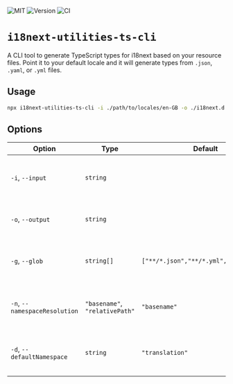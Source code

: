 ![MIT](https://img.shields.io/badge/License-MIT-green?style=flat-square)
![Version](https://img.shields.io/github/package-json/v/rowellx68/i18next-utilities-core?style=flat-square)
![CI](https://img.shields.io/github/actions/workflow/status/rowellx68/i18next-utilities/publish.yml?style=flat-square)

# `i18next-utilities-ts-cli`

A CLI tool to generate TypeScript types for i18next based on your resource files. Point it to your default locale and it will generate types from `.json`, `.yaml`, or `.yml` files.

## Usage

```bash
npx i18next-utilities-ts-cli -i ./path/to/locales/en-GB -o ./i18next.d.ts
```

## Options

| Option                        | Type                           | Default                                | Description                                   |
| ----------------------------- | ------------------------------ | -------------------------------------- | --------------------------------------------- |
| `-i`, `--input`               | `string`                       |                                        | The input directory for the default locale.   |
| `-o`, `--output`              | `string`                       |                                        | The output file for the generated types.      |
| `-g`, `--glob`                | `string[]`                     | `["**/*.json","**/*.yml","**/*.yaml"]` | The glob pattern to match the resource files. |
| `-n`, `--namespaceResolution` | `"basename"`, `"relativePath"` | `"basename"`                           | The resolution strategy for the namespace.    |
| `-d`, `--defaultNamespace`    | `string`                       | `"translation"`                        | The default namespace for the resource files. |

